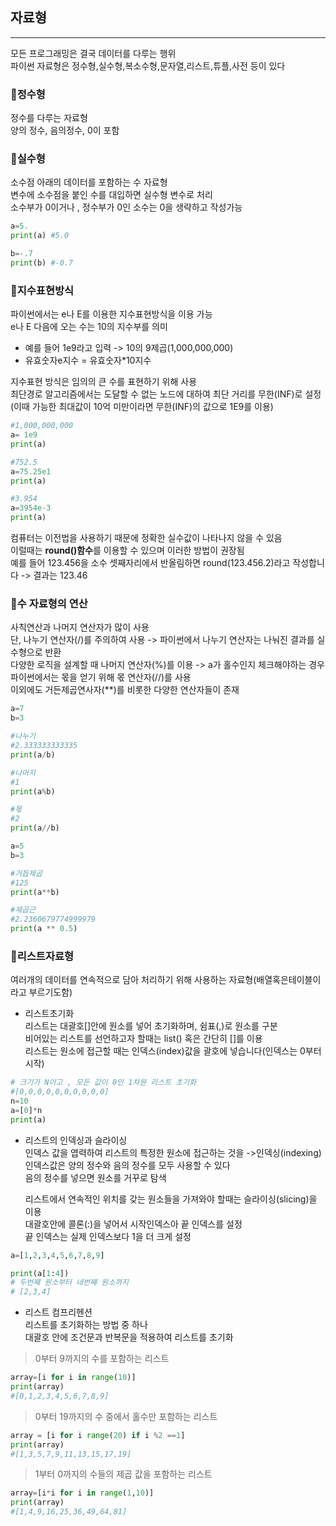 ## 자료형
*** 
모든 프로그래밍은 결국 데이터를 다루는 행위   
파이썬 자료형은 정수형,실수형,복소수형,문자열,리스트,튜플,사전 등이 있다    

### 🚀정수형   
정수를 다루는 자료형   
양의 정수, 음의정수, 0이 포함

### 🚀실수형   
소수점 아래의 데이터를 포함하는 수 자료형   
변수에 소수점을 붙인 수를 대입하면 실수형 변수로 처리    
소수부가 0이거나 , 정수부가 0인 소수는 0을 생략하고 작성가능    
```py
a=5.
print(a) #5.0

b=-.7
print(b) #-0.7
```

### 🚀지수표현방식      
파이썬에서는 e나 E를 이용한 지수표현방식을 이용 가능   
e나 E 다음에 오는 수는 10의 지수부를 의미   
  * 예를 들어 1e9라고 입력 -> 10의 9제곱(1,000,000,000)
  * 유효숫자e지수 = 유효숫자*10지수    

지수표현 방식은 임의의 큰 수를 표현하기 위해 사용    
최단경로 알고리즘에서는 도달할 수 없는 노드에 대하여 최단 거리를 무한(INF)로 설정    
(이때 가능한 최대값이 10억 미만이라면 무한(INF)의 값으로 1E9를 이용)

```py
#1,000,000,000
a= 1e9
print(a)

#752.5
a=75.25e1
print(a)

#3.954
a=3954e-3
print(a)
```
컴퓨터는 이전법을 사용하기 때문에 정확한 실수값이 나타나지 않을 수 있음   
이럴때는 **round()함수**를 이용할 수 있으며 이러한 방법이 권장됨    
예를 들어 123.456을 소수 셋째자리에서 반올림하면 round(123.456.2)라고 작성합니다 -> 결과는 123.46


### 🚀수 자료형의 연산   
사칙연산과 나머지 연산자가 많이 사용   
단, 나누기 연산자(/)를 주의하여 사용 -> 파이썬에서 나누기 연산자는 나눠진 결과를 실수형으로 반환   
다양한 로직을 설계할 때 나머지 연산자(%)를 이용 -> a가 홀수인지 체크해야하는 경우   
파이썬에서는 몫을 얻기 위해 몫 연산자(//)를 사용   
이외에도 거든제곱연사자(**)를 비롯한 다양한 연산자들이 존재   
```py
a=7
b=3

#나누기
#2.333333333335
print(a/b) 

#나머지
#1
print(a%b)

#몫
#2
print(a//b)
```
```py
a=5
b=3

#거듭제곱
#125
print(a**b)

#제곱근
#2.2360679774999979
print(a ** 0.5)
```

### 🚀리스트자료형   
여러개의 데이터를 연속적으로 담아 처리하기 위해 사용하는 자료형(배열혹은테이블이라고 부르기도함)

* 리스트초기화   
리스트는 대괄호[]안에 원소를 넣어 초기화하며, 쉼표(,)로 원소를 구분   
비어있는 리스트를 선언하고자 할때는 list() 혹은 간단히 []를 이용   
리스트는 원소에 접근할 때는 인덱스(index)값을 괄호에 넣습니다(인덱스는 0부터 시작)   
```py
# 크기가 N이고 , 모든 값이 0인 1차원 리스트 초기화
#[0,0,0,0,0,0,0,0,0,0]
n=10
a=[0]*n
print(a)
```

* 리스트의 인덱싱과 슬라이싱   
인덱스 값을 엽력하여 리스트의 특정한 원소에 접근하는 것을 ->인덱싱(indexing)   
인덱스값은 양의 정수와 음의 정수를 모두 사용할 수 있다      
음의 정수를 넣으면 원소를 거꾸로 탐색  
 

   리스트에서 연속적인 위치를 갖는 원소들을 가져와야 할때는 슬라이싱(slicing)을 이용   
대괄호안에 콜론(:)을 넣어서 시작인덱스아 끝 인덱스를 설정   
끝 인덱스는 실제 인덱스보다 1을 더 크게 설정  
```py
a=[1,2,3,4,5,6,7,8,9] 

print(a[1:4])
# 두번째 원소부터 네번째 원소까지
# [2,3,4]
```

* 리스트 컴프리헨션   
리스트를 초기화하는 방법 중 하나   
대괄호 안에 조건문과 반복문을 적용하여 리스트를 초기화   

> 0부터 9까지의 수를 포함하는 리스트
```py
array=[i for i in range(10)]
print(array)
#[0,1,2,3,4,5,6,7,8,9]
```
> 0부터 19까지의 수 중에서 홀수만 포함하는 리스트
```py
array = [i for i range(20) if i %2 ==1]
print(array)
#[1,3,5,7,9,11,13,15,17,19]
```
> 1부터 0까지의 수들의 제곱 값을 포함하는 리스트
```py
array=[i*i for i in range(1,10)]
print(array)
#[1,4,9,16,25,36,49,64,81]
```








